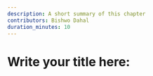 ```yaml
---
description: A short summary of this chapter
contributors: Bishwo Dahal
duration_minutes: 10
---
```


# Write your title here: 

